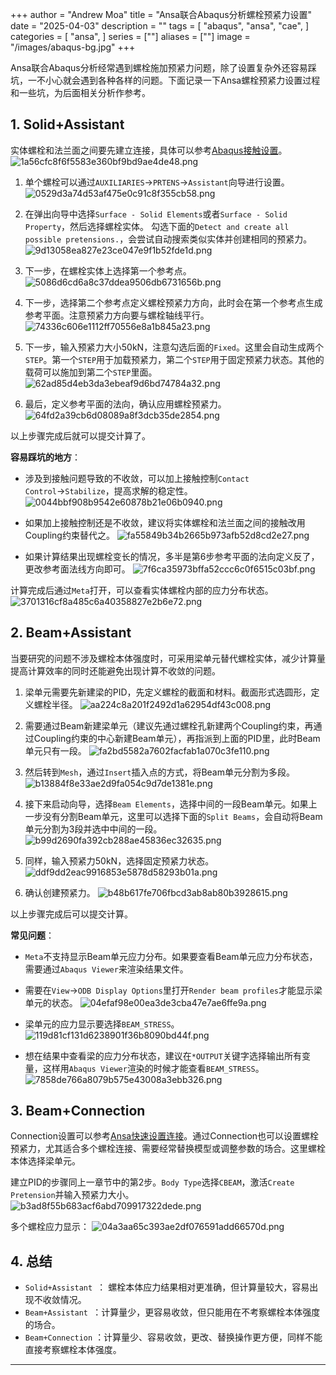 +++
author = "Andrew Moa"
title = "Ansa联合Abaqus分析螺栓预紧力设置"
date = "2025-04-03"
description = ""
tags = [
    "abaqus",
    "ansa",
    "cae",
]
categories = [
    "ansa",
]
series = [""]
aliases = [""]
image = "/images/abaqus-bg.jpg"
+++

Ansa联合Abaqus分析经常遇到螺栓施加预紧力问题，除了设置复杂外还容易踩坑，一不小心就会遇到各种各样的问题。下面记录一下Ansa螺栓预紧力设置过程和一些坑，为后面相关分析作参考。

## 1. Solid+Assistant 

实体螺栓和法兰面之间要先建立连接，具体可以参考[Abaqus接触设置](../2025-03-10-abaqus-contact/)。
![1a56cfc8f6f5583e360bf9bd9ae4de48.png](./images/1a56cfc8f6f5583e360bf9bd9ae4de48.png)

 1. 单个螺栓可以通过`AUXILIARIES`→`PRTENS`→`Assistant`向导进行设置。
 ![0529d3a74d53af475e0c91c8f355cb58.png](./images/0529d3a74d53af475e0c91c8f355cb58.png)

 2. 在弹出向导中选择`Surface - Solid Elements`或者`Surface - Solid Property`，然后选择螺栓实体。 勾选下面的`Detect and create all possible pretensions.`，会尝试自动搜索类似实体并创建相同的预紧力。
 ![9d13058ea827e23ce047e9f1b52fde1d.png](./images/9d13058ea827e23ce047e9f1b52fde1d.png)

 3. 下一步，在螺栓实体上选择第一个参考点。
 ![5086d6cd6a8c37ddea9506db6731656b.png](./images/5086d6cd6a8c37ddea9506db6731656b.png)

4. 下一步，选择第二个参考点定义螺栓预紧力方向，此时会在第一个参考点生成参考平面。注意预紧力方向要与螺栓轴线平行。
 ![74336c606e1112ff70556e8a1b845a23.png](./images/74336c606e1112ff70556e8a1b845a23.png)

5. 下一步，输入预紧力大小50kN，注意勾选后面的`Fixed`。这里会自动生成两个`STEP`。第一个`STEP`用于加载预紧力，第二个`STEP`用于固定预紧力状态。其他的载荷可以施加到第二个`STEP`里面。
 ![62ad85d4eb3da3ebeaf9d6bd74784a32.png](./images/62ad85d4eb3da3ebeaf9d6bd74784a32.png)

6. 最后，定义参考平面的法向，确认应用螺栓预紧力。
 ![64fd2a39cb6d08089a8f3dcb35de2854.png](./images/64fd2a39cb6d08089a8f3dcb35de2854.png)

以上步骤完成后就可以提交计算了。

**容易踩坑的地方**：
   
 - 涉及到接触问题导致的不收敛，可以加上接触控制`Contact Control`→`Stabilize`，提高求解的稳定性。
   ![0044bbf908b9542e60878b21e06b0940.png](./images/0044bbf908b9542e60878b21e06b0940.png)

 - 如果加上接触控制还是不收敛，建议将实体螺栓和法兰面之间的接触改用Coupling约束替代之。
   ![fa55849b34b2665b973afb52d8cd2e27.png](./images/fa55849b34b2665b973afb52d8cd2e27.png)

 - 如果计算结果出现螺栓变长的情况，多半是第6步参考平面的法向定义反了，更改参考面法线方向即可。
   ![7f6ca35973bffa52ccc6c0f6515c03bf.png](./images/7f6ca35973bffa52ccc6c0f6515c03bf.png)

计算完成后通过`Meta`打开，可以查看实体螺栓内部的应力分布状态。
![3701316cf8a485c6a40358827e2b6e72.png](./images/3701316cf8a485c6a40358827e2b6e72.png)

## 2. Beam+Assistant

当要研究的问题不涉及螺栓本体强度时，可采用梁单元替代螺栓实体，减少计算量提高计算效率的同时还能避免出现计算不收敛的问题。

 1. 梁单元需要先新建梁的PID，先定义螺栓的截面和材料。截面形式选圆形，定义螺栓半径。
![aa224c8a201f2492d1a62954df43c008.png](./images/aa224c8a201f2492d1a62954df43c008.png)

 2. 需要通过Beam新建梁单元（建议先通过螺栓孔新建两个Coupling约束，再通过Coupling约束的中心新建Beam单元），再指派到上面的PID里，此时Beam单元只有一段。
![fa2bd5582a7602facfab1a070c3fe110.png](./images/fa2bd5582a7602facfab1a070c3fe110.png)
	 
 3. 然后转到`Mesh`，通过`Insert`插入点的方式，将Beam单元分割为多段。
![b13884f8e33ae2d9fa054c9d7de1381e.png](./images/b13884f8e33ae2d9fa054c9d7de1381e.png)

 4. 接下来启动向导，选择`Beam Elements`，选择中间的一段Beam单元。如果上一步没有分割Beam单元，这里可以选择下面的`Split Beams`，会自动将Beam单元分割为3段并选中中间的一段。
![b99d2690fa392cb288ae45836ec32635.png](./images/b99d2690fa392cb288ae45836ec32635.png)

 5. 同样，输入预紧力50kN，选择固定预紧力状态。
![ddf9dd2eac9916853e5878d58293b01a.png](./images/ddf9dd2eac9916853e5878d58293b01a.png)

 6. 确认创建预紧力。
![b48b617fe706fbcd3ab8ab80b3928615.png](./images/b48b617fe706fbcd3ab8ab80b3928615.png)

以上步骤完成后可以提交计算。

**常见问题**：

 - `Meta`不支持显示Beam单元应力分布。如果要查看Beam单元应力分布状态，需要通过`Abaqus Viewer`来渲染结果文件。

 - 需要在`View`→`ODB Display Options`里打开`Render beam profiles`才能显示梁单元的状态。
![04efaf98e00ea3de3cba47e7ae6ffe9a.png](./images/04efaf98e00ea3de3cba47e7ae6ffe9a.png)

 - 梁单元的应力显示要选择`BEAM_STRESS`。
![119d81cf131d6238901f36b8090bd44f.png](./images/119d81cf131d6238901f36b8090bd44f.png)

 - 想在结果中查看梁的应力分布状态，建议在`*OUTPUT`关键字选择输出所有变量，这样用`Abaqus Viewer`渲染的时候才能查看`BEAM_STRESS`。
![7858de766a8079b575e43008a3ebb326.png](./images/7858de766a8079b575e43008a3ebb326.png)

## 3. Beam+Connection

Connection设置可以参考[Ansa快速设置连接](../2025-03-05-ansa-connector/)。通过Connection也可以设置螺栓预紧力，尤其适合多个螺栓连接、需要经常替换模型或调整参数的场合。这里螺栓本体选择梁单元。

建立PID的步骤同上一章节中的第2步。`Body Type`选择`CBEAM`，激活`Create Pretension`并输入预紧力大小。
![b3ad8f55b683acf6abd709917322dede.png](./images/b3ad8f55b683acf6abd709917322dede.png)

多个螺栓应力显示：
![04a3aa65c393ae2df076591add66570d.png](./images/04a3aa65c393ae2df076591add66570d.png)

## 4. 总结

- `Solid+Assistant `： 螺栓本体应力结果相对更准确，但计算量较大，容易出现不收敛情况。
- `Beam+Assistant `：计算量少，更容易收敛，但只能用在不考察螺栓本体强度的场合。
- `Beam+Connection` ：计算量少、容易收敛，更改、替换操作更方便，同样不能直接考察螺栓本体强度。

---
